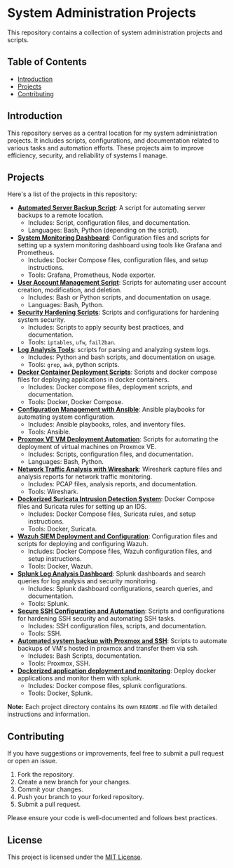 # System Administration Projects

This repository contains a collection of system administration projects and scripts.

## Table of Contents

* [Introduction](#introduction)
* [Projects](#projects)
* [Contributing](#contributing)

## Introduction

This repository serves as a central location for my system administration projects. It includes scripts, configurations, and documentation related to various tasks and automation efforts. These projects aim to improve efficiency, security, and reliability of systems I manage.

## Projects

Here's a list of the projects in this repository:

* **[Automated Server Backup Script](projects/backup-script/README.md)**: A script for automating server backups to a remote location.
    * Includes: Script, configuration files, and documentation.
    * Languages: Bash, Python (depending on the script).
* **[System Monitoring Dashboard](projects/monitoring-dashboard/README.md)**: Configuration files and scripts for setting up a system monitoring dashboard using tools like Grafana and Prometheus.
    * Includes: Docker Compose files, configuration files, and setup instructions.
    * Tools: Grafana, Prometheus, Node exporter.
* **[User Account Management Script](projects/user-management/README.md)**: Scripts for automating user account creation, modification, and deletion.
    * Includes: Bash or Python scripts, and documentation on usage.
    * Languages: Bash, Python.
* **[Security Hardening Scripts](projects/security-hardening/README.md)**: Scripts and configurations for hardening system security.
    * Includes: Scripts to apply security best practices, and documentation.
    * Tools: `iptables`, `ufw`, `fail2ban`.
* **[Log Analysis Tools](projects/log-analysis/README.md)**: scripts for parsing and analyzing system logs.
    * Includes: Python and bash scripts, and documentation on usage.
    * Tools: `grep`, `awk`, python scripts.
* **[Docker Container Deployment Scripts](projects/docker-deployments/README.md)**: Scripts and docker compose files for deploying applications in docker containers.
    * Includes: Docker compose files, deployment scripts, and documentation.
    * Tools: Docker, Docker Compose.
* **[Configuration Management with Ansible](projects/ansible-playbooks/README.md)**: Ansible playbooks for automating system configuration.
    * Includes: Ansible playbooks, roles, and inventory files.
    * Tools: Ansible.
* **[Proxmox VE VM Deployment Automation](projects/proxmox-vm-deploy/README.md)**: Scripts for automating the deployment of virtual machines on Proxmox VE.
    * Includes: Scripts, configuration files, and documentation.
    * Languages: Bash, Python.
* **[Network Traffic Analysis with Wireshark](projects/wireshark-analysis/README.md)**: Wireshark capture files and analysis reports for network traffic monitoring.
    * Includes: PCAP files, analysis reports, and documentation.
    * Tools: Wireshark.
* **[Dockerized Suricata Intrusion Detection System](projects/docker-suricata/README.md)**: Docker Compose files and Suricata rules for setting up an IDS.
    * Includes: Docker Compose files, Suricata rules, and setup instructions.
    * Tools: Docker, Suricata.
* **[Wazuh SIEM Deployment and Configuration](projects/wazuh-siem/README.md)**: Configuration files and scripts for deploying and configuring Wazuh.
    * Includes: Docker Compose files, Wazuh configuration files, and setup instructions.
    * Tools: Docker, Wazuh.
* **[Splunk Log Analysis Dashboard](projects/splunk-dashboard/README.md)**: Splunk dashboards and search queries for log analysis and security monitoring.
    * Includes: Splunk dashboard configurations, search queries, and documentation.
    * Tools: Splunk.
* **[Secure SSH Configuration and Automation](projects/secure-ssh/README.md)**: Scripts and configurations for hardening SSH security and automating SSH tasks.
    * Includes: SSH configuration files, scripts, and documentation.
    * Tools: SSH.
* **[Automated system backup with Proxmox and SSH](projects/proxmox-backup/README.md)**: Scripts to automate backups of VM's hosted in proxmox and transfer them via ssh.
    * Includes: Bash Scripts, documentation.
    * Tools: Proxmox, SSH.
* **[Dockerized application deployment and monitoring](projects/docker-app-monitoring/README.md)**: Deploy docker applications and monitor them with splunk.
    * Includes: Docker compose files, splunk configurations.
    * Tools: Docker, Splunk.
    
**Note:** Each project directory contains its own `README.md` file with detailed instructions and information.

## Contributing

If you have suggestions or improvements, feel free to submit a pull request or open an issue.

1.  Fork the repository.
2.  Create a new branch for your changes.
3.  Commit your changes.
4.  Push your branch to your forked repository.
5.  Submit a pull request.

Please ensure your code is well-documented and follows best practices.

## License

This project is licensed under the [MIT License](LICENSE).
